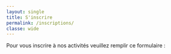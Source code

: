 ```yaml
---
layout: single
title: S'inscrire
permalink: /inscriptions/
classe: wide
---
```

Pour vous inscrire à nos activités veuillez remplir ce formulaire :
